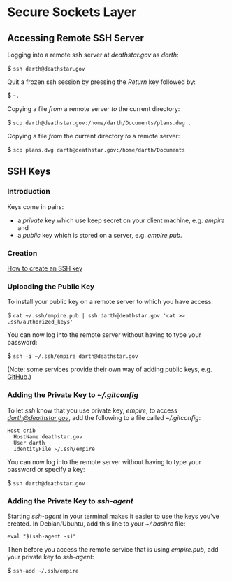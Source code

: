 # Secure Sockets Layer

## Accessing Remote SSH Server

Logging into a remote ssh server at *deathstar.gov* as *darth*:

$ `ssh darth@deathstar.gov`

Quit a frozen ssh session by pressing the *Return* key followed by:

$ `~.`

Copying a file *from* a remote server *to* the current directory:

$ `scp darth@deathstar.gov:/home/darth/Documents/plans.dwg .`

Copying a file *from* the current directory *to* a remote server:

$ `scp plans.dwg darth@deathstar.gov:/home/darth/Documents`

## SSH Keys

### Introduction

Keys come in pairs:

* a *private* key which use keep secret on your client machine, e.g. *empire* and
* a *public* key which is stored on a server, e.g. *empire.pub*.

### Creation

[How to create an SSH key](https://help.github.com/articles/generating-ssh-keys/)

### Uploading the Public Key

To install your public key on a remote server to which you have access:

$ `cat ~/.ssh/empire.pub | ssh darth@deathstar.gov 'cat >> .ssh/authorized_keys'`

You can now log into the remote server without having to type your password:

$ `ssh -i ~/.ssh/empire darth@deathstar.gov`

(Note: some services provide their own way of adding public keys, e.g. [GitHub](https://help.github.com/articles/adding-a-new-ssh-key-to-your-github-account/).)

### Adding the Private Key to *~/.gitconfig*

To let *ssh* know that you use private key, *empire*, to access *darth@deathstar.gov*, add the following to a file called *~/.gitconfig*:

    Host crib
      HostName deathstar.gov
      User darth
      IdentityFile ~/.ssh/empire

You can now log into the remote server without having to type your password or specify a key:

$ `ssh darth@deathstar.gov`

### Adding the Private Key to *ssh-agent*

Starting *ssh-agent* in your terminal makes it easier to use the keys you've created. In Debian/Ubuntu, add this line to your *~/.bashrc* file:

    eval "$(ssh-agent -s)"

Then before you access the remote service that is using *empire.pub*, add your private key to *ssh-agent*:

$ `ssh-add ~/.ssh/empire`

